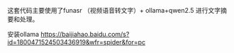 这套代码主要使用了funasr （视频语音转文字）+ ollama+qwen2.5 进行文字摘要和处理。


安装ollama https://baijiahao.baidu.com/s?id=1800471524503436919&wfr=spider&for=pc
